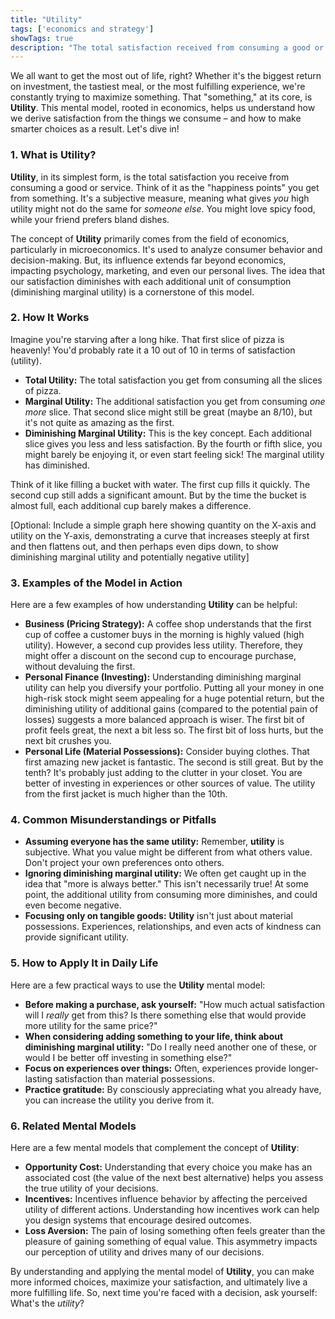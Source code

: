 ```yaml
---
title: "Utility"
tags: ['economics and strategy']
showTags: true
description: "The total satisfaction received from consuming a good or service, with diminishing marginal utility explaining why each additional unit provides less satisfaction."
---
```



We all want to get the most out of life, right? Whether it's the biggest return on investment, the tastiest meal, or the most fulfilling experience, we're constantly trying to maximize something. That "something," at its core, is **Utility**. This mental model, rooted in economics, helps us understand how we derive satisfaction from the things we consume – and how to make smarter choices as a result. Let's dive in!

### 1. What is Utility?

**Utility**, in its simplest form, is the total satisfaction you receive from consuming a good or service. Think of it as the "happiness points" you get from something. It's a subjective measure, meaning what gives *you* high utility might not do the same for *someone else*. You might love spicy food, while your friend prefers bland dishes.

The concept of **Utility** primarily comes from the field of economics, particularly in microeconomics. It's used to analyze consumer behavior and decision-making. But, its influence extends far beyond economics, impacting psychology, marketing, and even our personal lives. The idea that our satisfaction diminishes with each additional unit of consumption (diminishing marginal utility) is a cornerstone of this model.

### 2. How It Works

Imagine you're starving after a long hike. That first slice of pizza is heavenly! You'd probably rate it a 10 out of 10 in terms of satisfaction (utility).

*   **Total Utility:** The total satisfaction you get from consuming all the slices of pizza.
*   **Marginal Utility:** The additional satisfaction you get from consuming *one more* slice. That second slice might still be great (maybe an 8/10), but it's not quite as amazing as the first.
*   **Diminishing Marginal Utility:** This is the key concept. Each additional slice gives you less and less satisfaction. By the fourth or fifth slice, you might barely be enjoying it, or even start feeling sick! The marginal utility has diminished.

Think of it like filling a bucket with water. The first cup fills it quickly. The second cup still adds a significant amount. But by the time the bucket is almost full, each additional cup barely makes a difference.

[Optional: Include a simple graph here showing quantity on the X-axis and utility on the Y-axis, demonstrating a curve that increases steeply at first and then flattens out, and then perhaps even dips down, to show diminishing marginal utility and potentially negative utility]

### 3. Examples of the Model in Action

Here are a few examples of how understanding **Utility** can be helpful:

*   **Business (Pricing Strategy):** A coffee shop understands that the first cup of coffee a customer buys in the morning is highly valued (high utility). However, a second cup provides less utility. Therefore, they might offer a discount on the second cup to encourage purchase, without devaluing the first.
*   **Personal Finance (Investing):** Understanding diminishing marginal utility can help you diversify your portfolio. Putting all your money in one high-risk stock might seem appealing for a huge potential return, but the diminishing utility of additional gains (compared to the potential pain of losses) suggests a more balanced approach is wiser. The first bit of profit feels great, the next a bit less so. The first bit of loss hurts, but the next bit crushes you.
*   **Personal Life (Material Possessions):** Consider buying clothes. That first amazing new jacket is fantastic. The second is still great. But by the tenth? It's probably just adding to the clutter in your closet. You are better of investing in experiences or other sources of value. The utility from the first jacket is much higher than the 10th.

### 4. Common Misunderstandings or Pitfalls

*   **Assuming everyone has the same utility:** Remember, **utility** is subjective. What you value might be different from what others value. Don't project your own preferences onto others.
*   **Ignoring diminishing marginal utility:** We often get caught up in the idea that "more is always better." This isn't necessarily true! At some point, the additional utility from consuming more diminishes, and could even become negative.
*   **Focusing only on tangible goods:** **Utility** isn't just about material possessions. Experiences, relationships, and even acts of kindness can provide significant utility.

### 5. How to Apply It in Daily Life

Here are a few practical ways to use the **Utility** mental model:

*   **Before making a purchase, ask yourself:** "How much actual satisfaction will I *really* get from this? Is there something else that would provide more utility for the same price?"
*   **When considering adding something to your life, think about diminishing marginal utility:** "Do I really need another one of these, or would I be better off investing in something else?"
*   **Focus on experiences over things:** Often, experiences provide longer-lasting satisfaction than material possessions.
*   **Practice gratitude:** By consciously appreciating what you already have, you can increase the utility you derive from it.

### 6. Related Mental Models

Here are a few mental models that complement the concept of **Utility**:

*   **Opportunity Cost:** Understanding that every choice you make has an associated cost (the value of the next best alternative) helps you assess the true utility of your decisions.
*   **Incentives:** Incentives influence behavior by affecting the perceived utility of different actions. Understanding how incentives work can help you design systems that encourage desired outcomes.
*   **Loss Aversion:** The pain of losing something often feels greater than the pleasure of gaining something of equal value. This asymmetry impacts our perception of utility and drives many of our decisions.

By understanding and applying the mental model of **Utility**, you can make more informed choices, maximize your satisfaction, and ultimately live a more fulfilling life. So, next time you're faced with a decision, ask yourself: What's the *utility*?

